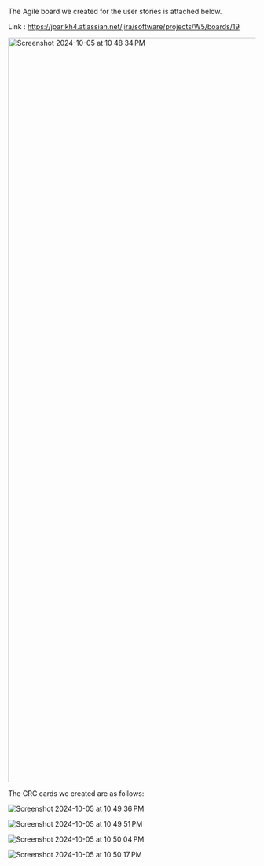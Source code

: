 The Agile board we created for the user stories is attached below.

Link : https://jparikh4.atlassian.net/jira/software/projects/W5/boards/19


<img width="1512" alt="Screenshot 2024-10-05 at 10 48 34 PM" src="https://github.com/user-attachments/assets/3f2219aa-5409-495b-8c82-0b648940e9b7">


The CRC cards we created are as follows:

![Screenshot 2024-10-05 at 10 49 36 PM](https://github.com/user-attachments/assets/e491664a-3eb0-4bdf-9796-f4c259d5aaf4)



![Screenshot 2024-10-05 at 10 49 51 PM](https://github.com/user-attachments/assets/54b6d61f-8b0a-4ded-93ba-0688c655a8d5)



![Screenshot 2024-10-05 at 10 50 04 PM](https://github.com/user-attachments/assets/04d61106-77b5-4732-8b16-84591009ac5a)


![Screenshot 2024-10-05 at 10 50 17 PM](https://github.com/user-attachments/assets/4a56ec61-b8c8-4a87-9729-b4fde8e84023)


